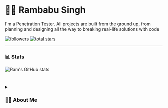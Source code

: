 # 🏄‍♂️ Rambabu Singh

I'm a Penetration Tester. All projects are built from the ground up, from planning and designing all the way to breaking real-life solutions with code

   <p align="left">
      <a href="https://github.com/godly-raam?tab=followers">
         <img alt="followers" title="Follow me on Github" src="https://custom-icon-badges.demolab.com/github/followers/godly-raam?color=236ad3&labelColor=1155ba&style=for-the-badge&logo=person-add&label=Follow&logoColor=white"/></a>
      <a href="https://github.com/godly-raam?tab=repositories&sort=stargazers">
         <img alt="total stars" title="Total stars on GitHub" src="https://custom-icon-badges.demolab.com/github/stars/godly-raam?color=55960c&style=for-the-badge&labelColor=488207&logo=star"/></a>
   </p>

---



### 📊 Stats

![Ram's GitHub stats](https://github-readme-stats.vercel.app/api?username=godly-raam&show_icons=true&theme=gruvbox)

<!-- ![GitHub Streak](https://streak-stats.demolab.com?user=godly-raam&theme=gruvbox&border_radius=4.5) -->

#

<details>
 <summary><h3>👨‍💻 About Me</h3></summary>
Rambabu Singh is an experienced penetration tester and a skilled CTF player with a deep-rooted passion for cybersecurity. His journey in this field has been marked by consistent growth and a dedication to mastering the art of identifying and mitigating vulnerabilities.

From the onset of his career, he has immersed himself in various cybersecurity challenges and CTF competitions, honing his skills and gaining invaluable experience. His ability to think like an attacker and anticipate potential security flaws sets him apart in the industry. He is adept at conducting thorough vulnerability assessments, performing internal and external network penetration testing, and providing actionable insights to enhance security postures.

His core competencies include:
- Extensive Vulnerability Analysis & Patching
- Internal / External Network Penetration Testing + Red Team Operations
- Active Directory Penetration Testing
- Wireless Network Penetration Testing & Security
- Web Application Penetration & Security Testing + Patching
- Setup & Configuration of Secure Enterprise/Corporate Infrastructure
- Network Traffic Capture & Analysis
- Social Engineering + OSINT
- Linux System Administration & Linux Server Security + Hardening
- Bash & Python Scripting

He is not only dedicated to advancing his skills but also committed to sharing his knowledge with the cybersecurity community. Through his participation in CTF competitions and collaborative projects, he continually contributes to the growth and development of the field
